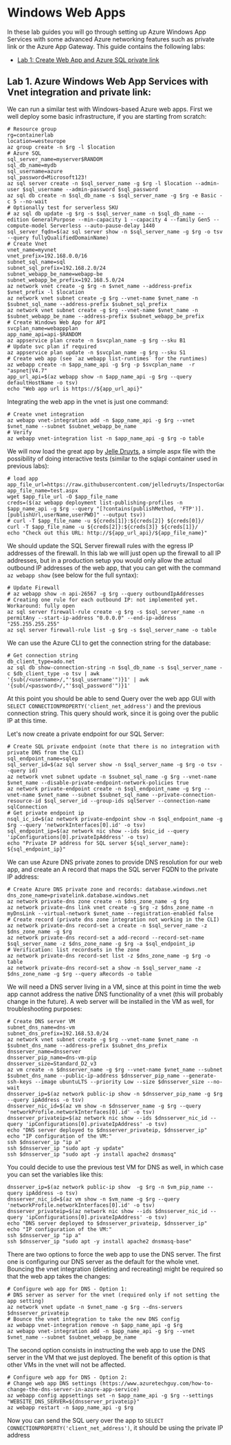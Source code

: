 # Windows Web Apps

In these lab guides you will go through setting up Azure Windows App Services with some advanced Azure networking features such as private link or the Azure App Gateway. This guide contains the following labs:

* [Lab 1: Create Web App and Azure SQL private link](#lab1)

## Lab 1. Azure Windows Web App Services with Vnet integration and private link:<a name="lab1"></a>

We can run a similar test with Windows-based Azure web apps. First we well deploy some basic infrastructure, if you are starting from scratch:

```shell
# Resource group
rg=containerlab
location=westeurope
az group create -n $rg -l $location
# Azure SQL
sql_server_name=myserver$RANDOM
sql_db_name=mydb
sql_username=azure
sql_password=Microsoft123!
az sql server create -n $sql_server_name -g $rg -l $location --admin-user $sql_username --admin-password $sql_password
az sql db create -n $sql_db_name -s $sql_server_name -g $rg -e Basic -c 5 --no-wait
# Optionally test for serverless SKU
# az sql db update -g $rg -s $sql_server_name -n $sql_db_name --edition GeneralPurpose --min-capacity 1 --capacity 4 --family Gen5 --compute-model Serverless --auto-pause-delay 1440
sql_server_fqdn=$(az sql server show -n $sql_server_name -g $rg -o tsv --query fullyQualifiedDomainName)
# Create Vnet
vnet_name=myvnet
vnet_prefix=192.168.0.0/16
subnet_sql_name=sql
subnet_sql_prefix=192.168.2.0/24
subnet_webapp_be_name=webapp-be
subnet_webapp_be_prefix=192.168.5.0/24
az network vnet create -g $rg -n $vnet_name --address-prefix $vnet_prefix -l $location
az network vnet subnet create -g $rg --vnet-name $vnet_name -n $subnet_sql_name --address-prefix $subnet_sql_prefix
az network vnet subnet create -g $rg --vnet-name $vnet_name -n $subnet_webapp_be_name --address-prefix $subnet_webapp_be_prefix
# Create Windows Web App for API
svcplan_name=webappplan
app_name_api=api-$RANDOM
az appservice plan create -n $svcplan_name -g $rg --sku B1
# Update svc plan if required
az appservice plan update -n $svcplan_name -g $rg --sku S1
# Create web app (see `az webapp list-runtimes` for the runtimes)
az webapp create -n $app_name_api -g $rg -p $svcplan_name  -r "aspnet|V4.7"
app_url_api=$(az webapp show -n $app_name_api -g $rg --query defaultHostName -o tsv)
echo "Web app url is https://${app_url_api}"
```

Integrating the web app in the vnet is just one command:

```shell
# Create vnet integration
az webapp vnet-integration add -n $app_name_api -g $rg --vnet $vnet_name --subnet $subnet_webapp_be_name
# Verify
az webapp vnet-integration list -n $app_name_api -g $rg -o table
```

We will now load the great app by [Jelle Druyts](https://github.com/jelledruyts/), a simple aspx file with the possibility of doing interactive tests (similar to the sqlapi container used in previous labs):

```shell
# load app
app_file_url=https://raw.githubusercontent.com/jelledruyts/InspectorGadget/master/Page/default.aspx
app_file_name=test.aspx
wget $app_file_url -O $app_file_name
creds=($(az webapp deployment list-publishing-profiles -n $app_name_api -g $rg --query "[?contains(publishMethod, 'FTP')].[publishUrl,userName,userPWD]" --output tsv))
# curl -T $app_file_name -u ${creds[1]}:${creds[2]} ${creds[0]}/
curl -T $app_file_name -u ${creds[2]}:${creds[3]} ${creds[1]}/
echo "Check out this URL: http://${app_url_api}/${app_file_name}"
```
We should update the SQL Server firewall rules with the egress IP addresses of the firewall. In this lab we will just open up the firewall to all IP addresses, but in a production setup you would only allow the actual outbound IP addresses of the web app, that you can get with the command `az webapp show` (see below for the full syntax):

```shell
# Update Firewall
# az webapp show -n api-26567 -g $rg --query outboundIpAddresses
# Creating one rule for each outbound IP: not implemented yet. Workaround: fully open
az sql server firewall-rule create -g $rg -s $sql_server_name -n permitAny --start-ip-address "0.0.0.0" --end-ip-address "255.255.255.255"
az sql server firewall-rule list -g $rg -s $sql_server_name -o table
```

We can use the Azure CLI to get the connection string for the database:

```shell
# Get connection string
db_client_type=ado.net
az sql db show-connection-string -n $sql_db_name -s $sql_server_name -c $db_client_type -o tsv | awk '{sub(/<username>/,"'$sql_username'")}1' | awk '{sub(/<password>/,"'$sql_password'")}1'
```

At this point you should be able to send Query over the web app GUI with `SELECT CONNECTIONPROPERTY('client_net_address')` and the previous connection string. This query should work, since it is going over the public IP at this time.

Let's now create a private endpoint for our SQL Server:

```shell
# Create SQL private endpoint (note that there is no integration with private DNS from the CLI)
sql_endpoint_name=sqlep
sql_server_id=$(az sql server show -n $sql_server_name -g $rg -o tsv --query id)
az network vnet subnet update -n $subnet_sql_name -g $rg --vnet-name $vnet_name --disable-private-endpoint-network-policies true
az network private-endpoint create -n $sql_endpoint_name -g $rg --vnet-name $vnet_name --subnet $subnet_sql_name --private-connection-resource-id $sql_server_id --group-ids sqlServer --connection-name sqlConnection
# Get private endpoint ip
nsql_ic_id=$(az network private-endpoint show -n $sql_endpoint_name -g $rg --query 'networkInterfaces[0].id' -o tsv)
sql_endpoint_ip=$(az network nic show --ids $nic_id --query 'ipConfigurations[0].privateIpAddress' -o tsv)
echo "Private IP address for SQL server ${sql_server_name}: ${sql_endpoint_ip}"
```

We can use Azure DNS private zones to provide DNS resolution for our web app, and create an A record that maps the SQL server FQDN to the private IP address:

```shell
# Create Azure DNS private zone and records: database.windows.net
dns_zone_name=privatelink.database.windows.net
az network private-dns zone create -n $dns_zone_name -g $rg 
az network private-dns link vnet create -g $rg -z $dns_zone_name -n myDnsLink --virtual-network $vnet_name --registration-enabled false
# Create record (private dns zone integration not working in the CLI)
az network private-dns record-set a create -n $sql_server_name -z $dns_zone_name -g $rg
az network private-dns record-set a add-record --record-set-name $sql_server_name -z $dns_zone_name -g $rg -a $sql_endpoint_ip
# Verification: list recordsets in the zone
az network private-dns record-set list -z $dns_zone_name -g $rg -o table
az network private-dns record-set a show -n $sql_server_name -z $dns_zone_name -g $rg --query aRecords -o table
```

We will need a DNS server living in a VM, since at this point in time the web app cannot address the native DNS functionality of a vnet (this will probably change in the future). A web server will be installed in the VM as well, for troubleshooting purposes:

```shell
# Create DNS server VM
subnet_dns_name=dns-vm
subnet_dns_prefix=192.168.53.0/24
az network vnet subnet create -g $rg --vnet-name $vnet_name -n $subnet_dns_name --address-prefix $subnet_dns_prefix
dnsserver_name=dnsserver
dnsserver_pip_name=dns-vm-pip
dnsserver_size=Standard_D2_v3
az vm create -n $dnsserver_name -g $rg --vnet-name $vnet_name --subnet $subnet_dns_name --public-ip-address $dnsserver_pip_name --generate-ssh-keys --image ubuntuLTS --priority Low --size $dnsserver_size --no-wait
dnsserver_ip=$(az network public-ip show -n $dnsserver_pip_name -g $rg --query ipAddress -o tsv)
dnsserver_nic_id=$(az vm show -n $dnsserver_name -g $rg --query 'networkProfile.networkInterfaces[0].id' -o tsv)
dnsserver_privateip=$(az network nic show --ids $dnsserver_nic_id --query 'ipConfigurations[0].privateIpAddress' -o tsv)
echo "DNS server deployed to $dnsserver_privateip, $dnsserver_ip"
echo "IP configuration of the VM:"
ssh $dnsserver_ip "ip a"
ssh $dnsserver_ip "sudo apt -y update"
ssh $dnsserver_ip "sudo apt -y install apache2 dnsmasq"
```

You could decide to use the previous test VM for DNS as well, in which case you can set the variables like this:

```shell
dnsserver_ip=$(az network public-ip show  -g $rg -n $vm_pip_name --query ipAddress -o tsv)
dnsserver_nic_id=$(az vm show -n $vm_name -g $rg --query 'networkProfile.networkInterfaces[0].id' -o tsv)
dnsserver_privateip=$(az network nic show --ids $dnsserver_nic_id --query 'ipConfigurations[0].privateIpAddress' -o tsv)
echo "DNS server deployed to $dnsserver_privateip, $dnsserver_ip"
echo "IP configuration of the VM:"
ssh $dnsserver_ip "ip a"
ssh $dnsserver_ip "sudo apt -y install apache2 dnsmasq-base"
```

There are two options to force the web app to use the DNS server. The first one is configuring our DNS server as the default for the whole vnet. Bouncing the vnet integration (deleting and recreating) might be required so that the web app takes the changes:

```shell
# Configure web app for DNS - Option 1:
# DNS server as server for the vnet (required only if not setting the app setting)
az network vnet update -n $vnet_name -g $rg --dns-servers $dnsserver_privateip
# Bounce the vnet integration to take the new DNS config
az webapp vnet-integration remove -n $app_name_api -g $rg
az webapp vnet-integration add -n $app_name_api -g $rg --vnet $vnet_name --subnet $subnet_webapp_be_name
```

The second option consists in instructing the web app to use the DNS server in the VM that we just deployed. The benefit of this option is that other VMs in the vnet will not be affected.

```shell
# Configure web app for DNS - Option 2:
# Change web app DNS settings (https://www.azuretechguy.com/how-to-change-the-dns-server-in-azure-app-service)
az webapp config appsettings set -n $app_name_api -g $rg --settings "WEBSITE_DNS_SERVER=${dnsserver_privateip}"
az webapp restart -n $app_name_api -g $rg
```

Now you can send the SQL uery over the app to `SELECT CONNECTIONPROPERTY('client_net_address')`, it should be using the private IP address
